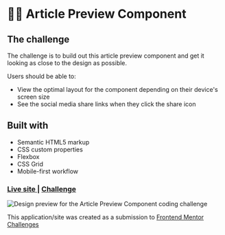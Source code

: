# 👩‍💻 Article Preview Component

## The challenge

The challenge is to build out this article preview component and get it looking as close to the design as possible.

Users should be able to:

- View the optimal layout for the component depending on their device's screen size
- See the social media share links when they click the share icon

## Built with

- Semantic HTML5 markup
- CSS custom properties
- Flexbox
- CSS Grid
- Mobile-first workflow

<div>
  <h3>
    <a href= "https://amansgz.github.io/css-article-preview-component/">
      Live site
    </a>
    <span> | </span>
    <a href= "https://www.frontendmentor.io/challenges/article-preview-component-dYBN_pYFT">
      Challenge
    </a>
  </h3>
</div>

![Design preview for the Article Preview Component coding challenge](./css/images/preview.png)

This application/site was created as a submission to <a href= "https://www.frontendmentor.io/">Frontend Mentor Challenges</a>
